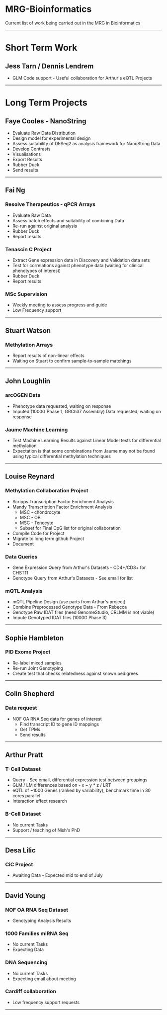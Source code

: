 # MRG-Bioinformatics
Current list of work being carried out in the MRG in Bioinformatics

---

# Short Term Work

## Jess Tarn / Dennis Lendrem
* GLM Code support - Useful collaboration for Arthur's eQTL Projects

---

# Long Term Projects
## Faye Cooles - NanoString
* Evaluate Raw Data Distribution
* Design model for experimental design
* Assess suitability of DESeq2 as analysis framework for NanoString Data
* Develop Contrasts
* Visualisations
* Export Results
* Rubber Duck
* Send results

---

## Fai Ng
### Resolve Therapeutics - qPCR Arrays
* Evaluate Raw Data
* Assess batch effects and suitability of combining Data
* Re-run against original analysis
* Rubber Duck
* Report results

### Tenascin C Project
* Extract Gene expression data in Discovery and Validation data sets
* Test for correlations against phenotype data (waiting for clinical phenotypes of interest)
* Rubber Duck
* Report results

### MSc Supervision
* Weekly meeting to assess progress and guide
* Low Frequency support

---

## Stuart Watson
### Methylation Arrays
* Report results of non-linear effects
* Waiting on Stuart to confirm sample-to-sample matchings

---

## John Loughlin
### arcOGEN Data
* Phenotype data requested, waiting on response
* Imputed (1000G Phase 1, GRCh37 Assembly) Data requested, waiting on response

### Jaume Machine Learning
* Test Machine Learning Results against Linear Model tests for differential methylation
* Expectation is that some combinations from Jaume may not be found using typical differential methylation techniques

---

## Louise Reynard
### Methylation Collaboration Project
* Scripps Transcription Factor Enrichment Analysis
* Mandy Transcription Factor Enrichment Analysis
  * MSC - chondrocyte
  * MSC - OB
  * MSC - Tenocyte
  * Subset for Final CpG list for original collaboration
* Compile Code for Project
* Migrate to long term github Project
* Document

### Data Queries
* Gene Expression Query from Arthur's Datasets - CD4+/CD8+ for CHST11
* Genotype Query from Arthur's Datasets - See email for list

### mQTL Analysis
* mQTL Pipeline Design (use parts from Arthur's project)
* Combine Preprocessed Genotype Data - From Rebecca
* Genotype Raw IDAT files (need GenomeStudio, CRLMM is not viable)
* Impute Genotyped IDAT files (1000G Phase 3)

---

## Sophie Hambleton
### PID Exome Project
* Re-label mixed samples
* Re-run Joint Genotyping
* Create test that checks relatedness against known pedigrees

---

## Colin Shepherd
### Data request
* NOF OA RNA Seq data for genes of interest
  * Find transcript ID to gene ID mappings
  * Get TPMs
  * Send results

---

## Arthur Pratt
### T-Cell Dataset
* Query - See email, differential expression test between groupings
* GLM / LM differences based on - x ~ y * z / LRT
* eQTL of ~1000 Genes (ranked by variability), benchmark time in 30 cores parallel
* Interaction effect research

### B-Cell Dataset
* No current Tasks
* Support / teaching of Nish's PhD

---

## Desa Lilic
### CiC Project
* Awaiting Data - Expected mid to end of July

---

## David Young
### NOF OA RNA Seq Dataset
* Genotyping Analysis Results

### 1000 Families miRNA Seq
* No current Tasks
* Expecting Data

### DNA Sequencing
* No current Tasks
* Expecting email about meeting

### Cardiff collaboration
* Low frequency support requests

---
